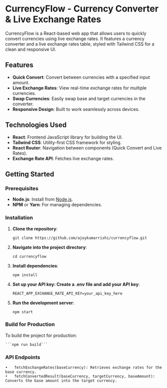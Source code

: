 # CurrencyFlow - Currency Converter & Live Exchange Rates

CurrencyFlow is a React-based web app that allows users to quickly convert currencies using live exchange rates. It features a currency converter and a live exchange rates table, styled with Tailwind CSS for a clean and responsive UI.

## Features

- **Quick Convert**: Convert between currencies with a specified input amount.
- **Live Exchange Rates**: View real-time exchange rates for multiple currencies.
- **Swap Currencies**: Easily swap base and target currencies in the converter.
- **Responsive Design**: Built to work seamlessly across devices.

## Technologies Used

- **React**: Frontend JavaScript library for building the UI.
- **Tailwind CSS**: Utility-first CSS framework for styling.
- **React Router**: Navigation between components (Quick Convert and Live Rates).
- **Exchange Rate API**: Fetches live exchange rates.

## Getting Started

### Prerequisites

- **Node.js**: Install from [Node.js](https://nodejs.org/).
- **NPM** or **Yarn**: For managing dependencies.

### Installation

1. **Clone the repository**:
   
   ```git clone https://github.com/ajoykumarrishi/currencyflow.git```

2.	**Navigate into the project directory**:

    ```cd currencyflow```


3.	**Install dependencies**:

    ```npm install```

4.	**Set up your API key: Create a .env file and add your API key**:
    
    ```REACT_APP_EXCHANGE_RATE_API_KEY=your_api_key_here```

5.	**Run the development server**:

    ```npm start```

### Build for Production

To build the project for production:

    ```npm run build```

### API Endpoints

	•	fetchExchangeRates(baseCurrency): Retrieves exchange rates for the base currency.
	•	fetchConvertedResult(baseCurrency, targetCurrency, baseAmount): Converts the base amount into the target currency.